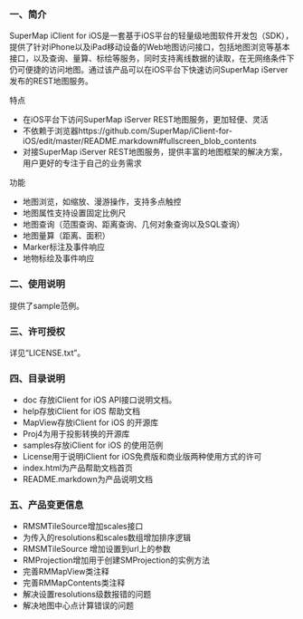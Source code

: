### 一、简介

SuperMap iClient for iOS是一套基于iOS平台的轻量级地图软件开发包（SDK），提供了针对iPhone以及iPad移动设备的Web地图访问接口，包括地图浏览等基本接口，以及查询、量算、标绘等服务，同时支持离线数据的读取，在无网络条件下仍可便捷的访问地图。通过该产品可以在iOS平台下快速访问SuperMap iServer发布的REST地图服务。

特点
 
 - 在iOS平台下访问SuperMap iServer REST地图服务，更加轻便、灵活
 - 不依赖于浏览器https://github.com/SuperMap/iClient-for-iOS/edit/master/README.markdown#fullscreen_blob_contents
 - 对接SuperMap iServer REST地图服务，提供丰富的地图框架的解决方案，用户更好的专注于自己的业务需求

 功能
 
 - 地图浏览，如缩放、漫游操作，支持多点触控
 - 地图属性支持设置固定比例尺
 - 地图查询（范围查询、距离查询、几何对象查询以及SQL查询）
 - 地图量算（距离、面积）
 - Marker标注及事件响应
 - 地物标绘及事件响应

### 二、使用说明

提供了sample范例。

### 三、许可授权

详见“LICENSE.txt”。

### 四、目录说明

- doc 存放iClient for iOS API接口说明文档。
- help存放iClient for iOS 帮助文档
- MapView存放iClient for iOS 的开源库
- Proj4为用于投影转换的开源库
- samples存放iClient for iOS 的使用范例
- License用于说明iClient for iOS免费版和商业版两种使用方式的许可
- index.html为产品帮助文档首页
- README.markdown为产品说明文档

### 五、产品变更信息

- RMSMTileSource增加scales接口
- 为传入的resolutions和scales数组增加排序逻辑
- RMSMTileSource 增加设置到url上的参数
- RMProjection增加用于创建SMProjection的实例方法
- 完善RMMapView类注释
- 完善RMMapContents类注释
- 解决设置resolutions级数报错的问题
- 解决地图中心点计算错误的问题
